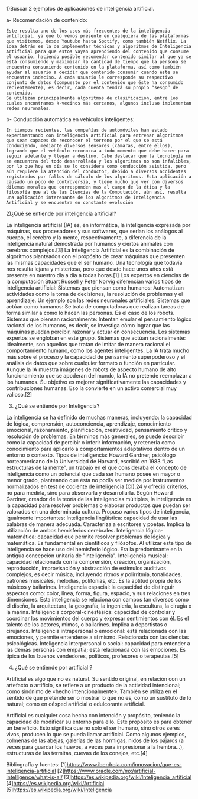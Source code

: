 1)Buscar 2 ejemplos de aplicaciones de inteligencia artificial.

 a- Recomendación de contenido:
	
	Este resulta uno de los usos más frecuentes de la inteligencia artificial, ya que lo vemos presente en cualquiera de las plataformas que visitemos, desde Youtube hasta Spotify, como también Netflix. La idea detrás es la de implementar técnicas y algoritmos de Inteligencia Artificial para que estos vayan aprendiendo del contenido que consume el usuario, haciendo posible recomendar contenido similar al que ya se está consumiendo y maximizar la cantidad de tiempo que la persona se encuentra consumiendo contenido en la plataforma, así como también ayudar al usuario a decidir que contenido consumir cuando éste se encuentra indeciso. A cada usuario le corresponde su respectivo conjunto de datos (compuesto por el contenido que éste ha consumido recientemente), es decir, cada cuenta tendrá su propio “sesgo” de contenido.
	Se utilizan principalmente algoritmos de clasificación, entre los cuales encontramos k-vecinos más cercanos, algunos incluso implementan redes neuronales.

b- Conducción automática en vehículos inteligentes:
	
	En tiempos recientes, las compañías de automóviles han estado experimentando con inteligencia artificial para entrenar algoritmos que sean capaces de reconocer el terreno por el que se está conduciendo, mediante diversos sensores (cámaras, entre ellos), logrando que el vehículo reconozca a todo momento que debe hacer para seguir adelante y llegar a destino. Cabe destacar que la tecnología no se encuentra del todo desarrollada y los algoritmos no son infalibles, por lo que hoy en día se lo considera como conducción asistida, pero aún requiere la atención del conductor, debido a diversos accidentes registrados por fallos de cálculo de los algoritmos. Esta aplicación a causado un poco de controversia, y tiene mucho que ver con diversos dilemas morales que corresponden mas al campo de la ética y la filosofía que al de las Ciencias de la Computación, aún así, resulta una aplicación interesante de los algoritmos de Inteligencia Artificial y se encuentra en constante evolución
	


2)¿Qué se entiende por inteligencia artificial?

La inteligencia artificial (IA) es, en informática, la inteligencia expresada por máquinas, sus procesadores y sus softwares, que serían los análogos al cuerpo, el cerebro y la mente, respectivamente, a diferencia de la inteligencia natural demostrada por humanos y ciertos animales con cerebros complejos.[3]
La Inteligencia Artificial es la combinación de algoritmos planteados con el propósito de crear máquinas que presenten las mismas capacidades que el ser humano. Una tecnología que todavía nos resulta lejana y misteriosa, pero que desde hace unos años está presente en nuestro día a día a todas horas.[1]
Los expertos en ciencias de la computación Stuart Russell y Peter Norvig diferencian varios tipos de inteligencia artificial:
  Sistemas que piensan como humanos:
Automatizan actividades como la toma de decisiones, la resolución de problemas y el aprendizaje. Un ejemplo son las redes neuronales artificiales.
  Sistemas que actúan como humanos:
Se trata de computadoras que realizan tareas de forma similar a como lo hacen las personas. Es el caso de los robots.
  Sistemas que piensan racionalmente:
Intentan emular el pensamiento lógico racional de los humanos, es decir, se investiga cómo lograr que las máquinas puedan percibir, razonar y actuar en consecuencia. Los sistemas expertos se engloban en este grupo.
  Sistemas que actúan racionalmente:
Idealmente, son aquellos que tratan de imitar de manera racional el comportamiento humano, como los agentes inteligentes.
La IA trata mucho más sobre el proceso y la capacidad de pensamiento superpoderoso y el análisis de datos que sobre cualquier formato o función en particular. Aunque la IA muestra imágenes de robots de aspecto humano de alto funcionamiento que se apoderan del mundo, la IA no pretende reemplazar a los humanos. Su objetivo es mejorar significativamente las capacidades y contribuciones humanas. Eso la convierte en un activo comercial muy valioso.[2]


3) ¿Qué se entiende por Inteligencia?

La inteligencia se ha definido de muchas maneras, incluyendo: la capacidad de lógica, comprensión, autoconciencia, aprendizaje, conocimiento emocional, razonamiento, planificación, creatividad, pensamiento crítico y resolución de problemas. En términos más generales, se puede describir como la capacidad de percibir o inferir información, y retenerla como conocimiento para aplicarlo a comportamientos adaptativos dentro de un entorno o contexto.
Tipos de inteligencia:
Howard Gardner, psicólogo norteamericano de la Universidad de Harvard, escribió en 1983 “Las estructuras de la mente”, un trabajo en el que consideraba el concepto de inteligencia como un potencial que cada ser humano posee en mayor o menor grado, planteando que ésta no podía ser medida por instrumentos normalizados en test de cociente de inteligencia (CI).24​ y ofreció criterios, no para medirla, sino para observarla y desarrollarla.
Según Howard Gardner, creador de la teoría de las inteligencias múltiples, la inteligencia es la capacidad para resolver problemas o elaborar productos que puedan ser valorados en una determinada cultura. Propuso varios tipos de inteligencia, igualmente importantes:
Inteligencia lingüística: capacidad de usar las palabras de manera adecuada. Caracteriza a escritores y poetas. Implica la utilización de ambos hemisferios cerebrales.
Inteligencia lógica-matemática: capacidad que permite resolver problemas de lógica y matemática. Es fundamental en científicos y filósofos. Al utilizar este tipo de inteligencia se hace uso del hemisferio lógico. Era la predominante en la antigua concepción unitaria de "inteligencia".
Inteligencia musical: capacidad relacionada con la comprensión, creación, organización, reproducción, improvisación y abstracción de estímulos auditivos complejos, es decir música, incluyendo ritmos y polirritmia, tonalidades, patrones musicales, melodías, polifonías, etc. Es la aptitud propia de los músicos y bailarines.
Inteligencia espacial: la capacidad de distinguir aspectos como: color, línea, forma, figura, espacio, y sus relaciones en tres dimensiones. Esta inteligencia se relaciona con campos tan diversos como el diseño, la arquitectura, la geografía, la ingeniería, la escultura, la cirugía o la marina.
Inteligencia corporal-cinestésica: capacidad de controlar y coordinar los movimientos del cuerpo y expresar sentimientos con él. Es el talento de los actores, mimos, o bailarines. Implica a deportistas o cirujanos.
Inteligencia intrapersonal o emocional: está relacionada con las emociones, y permite entenderse a sí mismo. Relacionada con las ciencias psicológicas.
Inteligencia interpersonal o social: capacidad para entender a las demás personas con empatía; está relacionada con las emociones. Es típica de los buenos vendedores, políticos, profesores o terapeutas.[5]
 
4) ¿Qué se entiende por artificial ?

Artificial es algo que no es natural. Su sentido original, en relación con un artefacto o artificio, se refiere a un producto de la actividad intencional; como sinónimo de «hecho intencionalmente». También se utiliza en el sentido de que pretende ser o mostrar lo que no es, como un sustituto de lo natural; como en césped artificial o edulcorante artificial.

Artificial es cualquier cosa hecha con intención y propósito, teniendo la capacidad de modificar su entorno para ello. Este propósito es para obtener un beneficio. Esto significa que no solo el ser humano, sino otros seres vivos, producen lo que se pueda llamar artificial. Como algunos ejemplos, colmenas de las abejas, galerías de las hormigas, nidos de los pájaros (a veces para guardar los huevos, a veces para impresionar a la hembra...), estructuras de las termitas, cuevas de los conejos, etc.[4]



Bibliografía y fuentes:
[1]https://www.iberdrola.com/innovacion/que-es-inteligencia-artificial
[2]https://www.oracle.com/mx/artificial-intelligence/what-is-ai/
[3]https://es.wikipedia.org/wiki/Inteligencia_artificial 
[4]https://es.wikipedia.org/wiki/Artificial
[5]https://es.wikipedia.org/wiki/Inteligencia